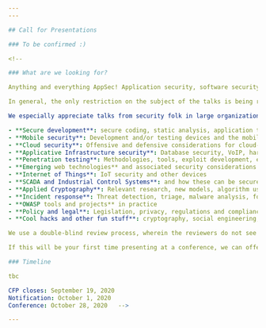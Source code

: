 ```yaml
---
---

## Call for Presentations

### To be confirmed :)

<!--

### What are we looking for? 

Anything and everything AppSec! Application security, software security, web security...

In general, the only restriction on the subject of the talks is being related to Application Security or Software Security in some way (not necessarily Web). We will not accept any talks regarding other aspects of Security, that are not applicative in nature. Talks at any technical level can be accepted.

We especially appreciate talks from security folk in large organizations (“security consumers”) who can share different Case Studies from the field. Specifically, the topics we look for include, but are not limited to, the following subject areas:

- **Secure development**: secure coding, static analysis, application threat modelling, web frameworks security, countermeasures, SDLC, DevOps, etc.
- **Mobile security**: Development and/or testing devices and the mobile web
- **Cloud security**: Offensive and defensive considerations for cloud-based web applications
- **Applicative Infrastructure security**: Database security, VoIP, hardware, identity management, serverless and containers frameworks
- **Penetration testing**: Methodologies, tools, exploit development, evasion techniques, OSINT, etc.
- **Emerging web technologies** and associated security considerations
- **Internet of Things**: IoT security and other devices
- **SCADA and Industrial Control Systems**: and how these can be secured, or hacked, at an application or software level.
- **Applied Cryptography**: Relevant research, new models, algorithm usage, interesting attacks, and other applications.
- **Incident response**: Threat detection, triage, malware analysis, forensics, rootkit detection
- **OWASP tools and projects** in practice
- **Policy and legal**: Legislation, privacy, regulations and compliance, C-level considerations, etc.
- **Cool hacks and other fun stuff**: cryptography, social engineering, etc.

We use a double-blind review process, wherein the reviewers do not see the identity of the submitter until after the review is complete. We hope this will improve the diversity of our speakers, and encourage new speakers to submit.   

If this will be your first time presenting at a conference, we can offer you a speaker mentor if you want, though it is not mandatory. (Mentorship is available for experienced speakers too :-) )  

### Timeline 

tbc

CFP closes: September 19, 2020  
Notification: October 1, 2020   
Conference: October 28, 2020   -->

---
```


